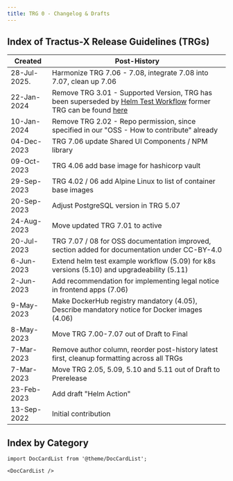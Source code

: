 ```yaml
---
title: TRG 0 - Changelog & Drafts
---
```


## Index of Tractus-X Release Guidelines (TRGs)

| Created      | Post-History                                                                                |
|--------------|---------------------------------------------------------------------------------------------|
| 28-Jul-2025. | Harmonize TRG 7.06 - 7.08, integrate 7.08 into 7.07, clean up 7.06                          |
| 22-Jan-2024  | Remove TRG 3.01 - Supported Version, TRG has been superseded by [Helm Test Workflow](https://eclipse-tractusx.github.io/docs/release/trg-5/trg-5-09/) former TRG can be found [here](https://github.com/eclipse-tractusx/eclipse-tractusx.github.io/commit/90d54f420c2b075a808972b6664ded2047d22444) |
| 10-Jan-2024  | Remove TRG 2.02 - Repo permission, since specified in our "OSS - How to contribute" already |
| 04-Dec-2023  | TRG 7.06 update Shared UI Components / NPM library                                          |
| 09-Oct-2023  | TRG 4.06 add base image for hashicorp vault                                                 |
| 29-Sep-2023  | TRG 4.02 / 06 add Alpine Linux to list of container base images                             |
| 20-Sep-2023  | Adjust PostgreSQL version in TRG 5.07                                                       |
| 24-Aug-2023  | Move updated TRG 7.01 to active                                                             |
| 20-Jul-2023  | TRG 7.07 / 08 for OSS documentation improved, section added for documentation under CC-BY-4.0 |
| 6-Jun-2023   | Extend helm test example workflow (5.09) for k8s versions (5.10) and upgradeability (5.11)  |
| 2-Jun-2023   | Add recommendation for implementing legal notice in frontend apps (7.06)                    |
| 9-May-2023   | Make DockerHub registry mandatory (4.05), Describe mandatory notice for Docker images (4.06)|
| 8-May-2023   | Move TRG 7.00-7.07 out of Draft to Final                                                    |
| 7-Mar-2023   | Remove author column, reorder post-history latest first, cleanup formatting across all TRGs |
| 7-Mar-2023   | Move TRG 2.05, 5.09, 5.10 and 5.11 out of Draft to Prerelease                               |
| 23-Feb-2023  | Add draft "Helm Action"                                                                     |
| 13-Sep-2022  | Initial contribution                                                                        |

## Index by Category

```mdx-code-block
import DocCardList from '@theme/DocCardList';

<DocCardList />
```
